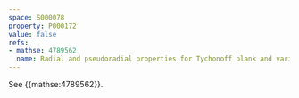 ```yaml
---
space: S000078
property: P000172
value: false
refs:
- mathse: 4789562
  name: Radial and pseudoradial properties for Tychonoff plank and variants
---
```


See {{mathse:4789562}}.
